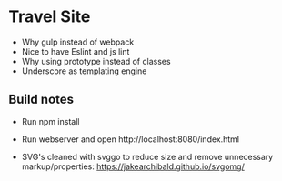 # Travel Site

- Why gulp instead of webpack
- Nice to have Eslint and js lint
- Why using prototype instead of classes
- Underscore as templating engine

## Build notes
- Run npm install
- Run webserver and open http://localhost:8080/index.html


- SVG's cleaned with svggo to reduce size and remove unnecessary markup/properties: https://jakearchibald.github.io/svgomg/

